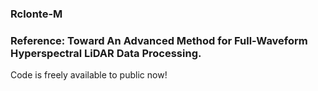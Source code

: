 ### Rclonte-M
### Reference: Toward An Advanced Method for Full-Waveform Hyperspectral LiDAR Data Processing. 
Code is freely available to public now!
